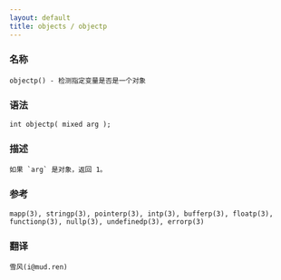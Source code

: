 ```yaml
---
layout: default
title: objects / objectp
---
```


### 名称

    objectp() - 检测指定变量是否是一个对象

### 语法

    int objectp( mixed arg );

### 描述

    如果 `arg` 是对象，返回 1。

### 参考

    mapp(3), stringp(3), pointerp(3), intp(3), bufferp(3), floatp(3), functionp(3), nullp(3), undefinedp(3), errorp(3)

### 翻译

    雪风(i@mud.ren)
